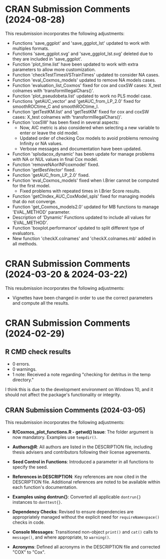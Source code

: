 # CRAN Submission Comments (2024-08-28)
This resubmission incorporates the following adjustments:

- Functions 'save_ggplot' and 'save_ggplot_lst' updated to work with multiples formats.
- Functions 'save_ggplot.svg' and 'save_ggplot_lst.svg' deleted due to they are included in 'save_ggplot'.
- Function 'plot_time.list' have been updated to work with extra parameters to allow more customization.
- Function 'checkTestTimesVSTrainTimes' updated to consider NA cases.
- Function 'eval_Coxmos_models' updated to remove NA models cases.
- Function 'evaluation_list_Coxmos' fixed for cox and coxSW cases: X_test colnames with 'transformIllegalChars()'.
- Function 'plot_pseudobeta.list' updated to work no PLS model case.
- Functions 'getAUC_vector' and 'getAUC_from_LP_2.0' fixed for smoothROCtime_C and smoothROCtime_I.
- Function 'getTestKM.list' and 'getTestKM' fixed for cox and coxSW cases: X_test colnames with 'transformIllegalChars()'.
- Function 'coxSW' has been fixed in several aspects:
  - Now, AIC metric is also considered when selecting a new variable to enter or leave the old model.
  - Updated order of checking Cox models to avoid problems removing Infinity or NA values.
  - Verbose messages and documentation have been updated.
- Function 'splsdacox_dynamic' has been update for manage problems with NA or NUL values in final Cox model.
- Function 'removeNAorINFcoxmodel' fixed.
- Function 'getBestVector' fixed.
- Function 'getAUC_from_LP_2.0' fixed.
- Function 'eval_Coxmos_models' fixed when I.Brier cannot be computed for the first model.
  - Fixed problems with repeated times in I.Brier Score results.
- Function 'getCIndex_AUC_CoxModel_spls' fixed for managing models that do not converge.
- Function 'get_Coxmos_models2.0' updated for MB functions to manage 'EVAL_METHOD' parameter.
- Description of 'Dynamic' Functions updated to include all values for 'EVAL_METHOD'.
- Function 'boxplot.performance' updated to split different type of evaluators.
- New function 'checkX.colnames' and 'checkX.colnames.mb' added in all methods.

# CRAN Submission Comments (2024-03-20 & 2024-03-22)
This resubmission incorporates the following adjustments:

- Vignettes have been changed in order to use the correct parameters and compute all the results.

# CRAN Submission Comments (2024-02-29)

## R CMD check results
- 0 errors.
- 0 warnings.
- 1 note: Received a note regarding "checking for detritus in the temp directory." 

I think this is due to the development environment on Windows 10, and it should not affect the package's functionality or integrity.

## CRAN Submission Comments  (2024-03-05)
This resubmission incorporates the following adjustments:

- **R/Coxmos_plot_functions.R - getwd() Issue**: The folder argument is now mandatory. Examples use `tempdir()`.

- **Authors@R**: All authors are listed in the DESCRIPTION file, including thesis advisers and contributors following their license agreements.

- **Seed Control in Functions**: Introduced a parameter in all functions to specify the seed.

- **References in DESCRIPTION**: Key references are now cited in the DESCRIPTION file. Additional references are noted to be available within each function's documentation.

- **Examples using dontrun{}**: Converted all applicable `dontrun{}` instances to `donttest{}`.

- **Dependency Checks**: Revised to ensure dependencies are appropriately managed without the explicit need for `requireNamespace()` checks in code.

- **Console Messages**: Transitioned non-object `print()` and `cat()` calls to `message()`, and where appropriate, to `warning()`.

- **Acronyms**: Defined all acronyms in the DESCRIPTION file and corrected "COX" to "Cox".
